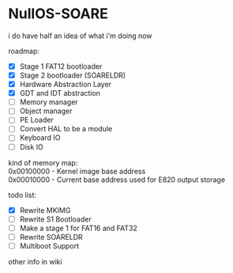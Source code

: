 # NullOS-SOARE
i do have half an idea of what i'm doing now

roadmap: 
- [x] Stage 1 FAT12 bootloader
- [x] Stage 2 bootloader (SOARELDR)
- [x] Hardware Abstraction Layer
- [x] GDT and IDT abstraction
- [ ] Memory manager <IN-PROGRESS>
- [ ] Object manager
- [ ] PE Loader
- [ ] Convert HAL to be a module
- [ ] Keyboard IO
- [ ] Disk IO

kind of memory map:\
0x00100000 - Kernel image base address\
0x00010000 - Current base address used for E820 output storage

todo list:
- [x] Rewrite MKIMG
- [ ] Rewrite S1 Bootloader <IN-PROGRESS>
- [ ] Make a stage 1 for FAT16 and FAT32 <IN-PROGRESS>
- [ ] Rewrite SOARELDR <IN-PROGRESS>
- [ ] Multiboot Support

other info in wiki

